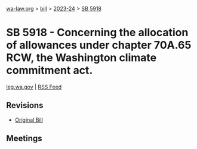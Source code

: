 [wa-law.org](/) > [bill](/bill/) > [2023-24](/bill/2023-24/) > [SB 5918](/bill/2023-24/sb/5918/)

# SB 5918 - Concerning the allocation of allowances under chapter 70A.65 RCW, the Washington climate commitment act.
[leg.wa.gov](https://app.leg.wa.gov/billsummary?BillNumber=5918&Year=2023&Initiative=false) | [RSS Feed](./rss.xml)

## Revisions
* [Original Bill](1/)

## Meetings